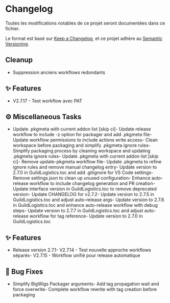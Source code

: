 # Changelog
Toutes les modifications notables de ce projet seront documentées dans ce fichier.

Le format est basé sur [Keep a Changelog](https://keepachangelog.com/en/1.0.0/),
et ce projet adhère au [Semantic Versioning](https://semver.org/spec/v2.0.0.html).


## Cleanup
- Suppression anciens workflows redondants
## ✨ Features
- V2.7.17 - Test workflow avec PAT
## ⚙️ Miscellaneous Tasks
- Update .pkgmeta with current addon list [skip ci]- Update release workflow to include -z option for packager and add .pkgmeta file- Update workflow permissions to include actions write access- Clean workspace before packaging and simplify .pkgmeta ignore rules- Simplify packaging process by cleaning workspace and updating .pkgmeta ignore rules- Update .pkgmeta with current addon list [skip ci]- Remove update-pkgmeta workflow file- Update .pkgmeta to refine ignore rules and remove manual changelog entry- Update version to 2.7.0 in GuildLogistics.toc and add .gitignore for VS Code settings- Remove settings.json to clean up unused configuration- Enhance auto-release workflow to include changelog generation and PR creation- Update interface version in GuildLogistics.toc to remove deprecated version- Update CHANGELOG for v2.7.2- Update version to 2.7.5 in GuildLogistics.toc and adjust auto-release args- Update version to 2.7.6 in GuildLogistics.toc and enhance auto-release workflow with debug steps- Update version to 2.7.7 in GuildLogistics.toc and adjust auto-release workflow for tag reference- Update version to 2.7.0 in GuildLogistics.toc
## ✨ Features
- Release version 2.7.1- V2.7.14 - Test nouvelle approche workflows séparés- V2.7.15 - Workflow unifié pour release automatique
## 🐛 Bug Fixes
- Simplify BigWigs Packager arguments- Add tag propagation wait and force overwrite- Complete workflow rewrite with tag creation before packaging
